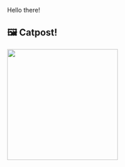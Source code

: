 Hello there!



## 🖼️ Catpost!

<sub>
    <img src="https://cdn2.thecatapi.com/images/cn0.jpg" height="256">
</sub>

